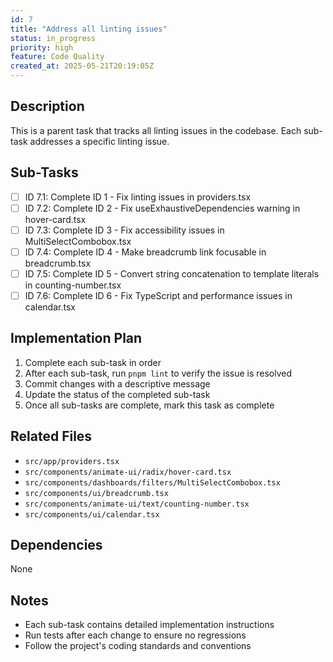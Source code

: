 ```yaml
---
id: 7
title: "Address all linting issues"
status: in_progress
priority: high
feature: Code Quality
created_at: 2025-05-21T20:19:05Z
---
```


## Description

This is a parent task that tracks all linting issues in the codebase. Each sub-task addresses a specific linting issue.

## Sub-Tasks

- [ ] ID 7.1: Complete ID 1 - Fix linting issues in providers.tsx
- [ ] ID 7.2: Complete ID 2 - Fix useExhaustiveDependencies warning in hover-card.tsx
- [ ] ID 7.3: Complete ID 3 - Fix accessibility issues in MultiSelectCombobox.tsx
- [ ] ID 7.4: Complete ID 4 - Make breadcrumb link focusable in breadcrumb.tsx
- [ ] ID 7.5: Complete ID 5 - Convert string concatenation to template literals in counting-number.tsx
- [ ] ID 7.6: Complete ID 6 - Fix TypeScript and performance issues in calendar.tsx

## Implementation Plan

1. Complete each sub-task in order
2. After each sub-task, run `pnpm lint` to verify the issue is resolved
3. Commit changes with a descriptive message
4. Update the status of the completed sub-task
5. Once all sub-tasks are complete, mark this task as complete

## Related Files

- `src/app/providers.tsx`
- `src/components/animate-ui/radix/hover-card.tsx`
- `src/components/dashboards/filters/MultiSelectCombobox.tsx`
- `src/components/ui/breadcrumb.tsx`
- `src/components/animate-ui/text/counting-number.tsx`
- `src/components/ui/calendar.tsx`

## Dependencies

None

## Notes

- Each sub-task contains detailed implementation instructions
- Run tests after each change to ensure no regressions
- Follow the project's coding standards and conventions
